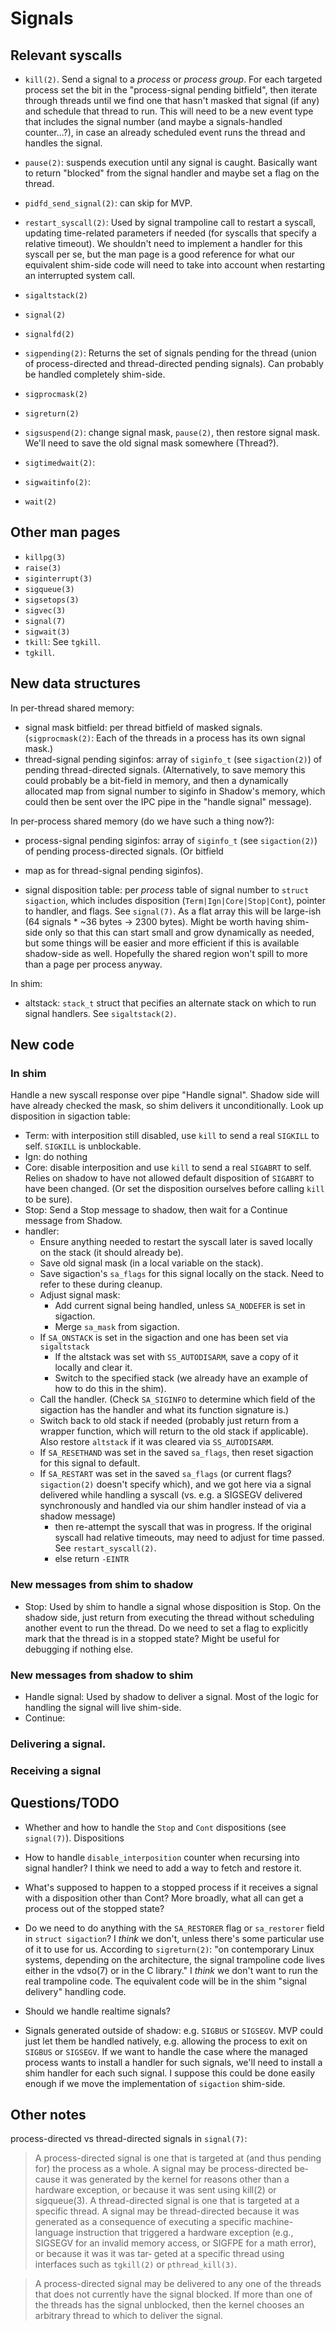 # Signals

## Relevant syscalls

* `kill(2)`. Send a signal to a *process* or *process group*. For each targeted
  process set the bit in the "process-signal pending bitfield", then iterate
  through threads until we find one that  hasn't masked that signal (if any)
  and schedule that thread to run. This will need to be a new event type that
  includes the signal number (and maybe a signals-handled counter...?), in case
  an already scheduled event runs the thread and handles the signal.

* `pause(2)`: suspends execution until any signal is caught. Basically want to
  return "blocked" from the signal handler and maybe set a flag on the thread.

* `pidfd_send_signal(2)`: can skip for MVP.

* `restart_syscall(2)`: Used by signal trampoline call to restart a syscall,
  updating time-related parameters if needed (for syscalls that specify a
  relative timeout). We shouldn't need to implement a handler for this syscall
  per se, but the man page is a good reference for what our equivalent
  shim-side code will need to take into account when restarting an interrupted
  system call.

* `sigaltstack(2)`
* `signal(2)`
* `signalfd(2)`
* `sigpending(2)`: Returns the set of signals pending for the thread (union of
  process-directed and thread-directed pending signals). Can probably be
  handled completely shim-side.
* `sigprocmask(2)`
* `sigreturn(2)`
* `sigsuspend(2)`: change signal mask, `pause(2)`, then restore signal mask.
  We'll need to save the old signal mask somewhere (Thread?).
* `sigtimedwait(2)`:
* `sigwaitinfo(2)`:
* `wait(2)`

## Other man pages
* `killpg(3)`
* `raise(3)`
* `siginterrupt(3)`
* `sigqueue(3)`
* `sigsetops(3)`
* `sigvec(3)`
* `signal(7)`
* `sigwait(3)`
* `tkill`: See `tgkill`.
* `tgkill`.

## New data structures

In per-thread shared memory:
* signal mask bitfield: per thread bitfield of masked signals. (`sigprocmask(2)`:  Each of the threads in
  a process has its own signal mask.)
* thread-signal pending siginfos: array of `siginfo_t` (see `sigaction(2)`) of
  pending thread-directed signals.  (Alternatively, to save memory this could
  probably be a bit-field in memory, and then a dynamically allocated map from
  signal number to siginfo in Shadow's memory, which could then be sent over
  the IPC pipe in the "handle signal" message).

In per-process shared memory (do we have such a thing now?):
* process-signal pending siginfos: array of `siginfo_t` (see `sigaction(2)`) of
  pending process-directed signals. (Or bitfield
+ map as for thread-signal pending siginfos).
* signal disposition table: per *process* table of signal number to `struct
  sigaction`, which includes disposition (`Term|Ign|Core|Stop|Cont`), pointer
  to handler, and flags. See `signal(7)`. As a flat array this will be
  large-ish (64 signals * ~36 bytes -> 2300 bytes).  Might be worth having
  shim-side only so that this can start small and grow dynamically as needed,
  but some things will be easier and more efficient if this is available
  shadow-side as well. Hopefully the shared region won't spill to more than a
  page per process anyway.

In shim:
* altstack: `stack_t` struct that pecifies an alternate stack on which to run
  signal handlers. See `sigaltstack(2)`.

## New code

### In shim

Handle a new syscall response over pipe "Handle signal". Shadow side will have already
checked the mask, so shim delivers it unconditionally. Look up disposition in sigaction table:

* Term: with interposition still disabled, use `kill` to send a real `SIGKILL`
  to self. `SIGKILL` is unblockable.
* Ign: do nothing
* Core: disable interposition and use `kill` to send a real `SIGABRT`
  to self. Relies on shadow to have not allowed default disposition of
  `SIGABRT` to have been changed. (Or set the disposition ourselves before
  calling `kill` to be sure).
* Stop: Send a Stop message to shadow, then wait for a Continue message from
  Shadow.
* handler:
  * Ensure anything needed to restart the syscall later is saved locally on the
    stack (it should already be).
  * Save old signal mask (in a local variable on the stack).
  * Save sigaction's `sa_flags` for this signal locally on the stack. Need to
    refer to these during cleanup.
  * Adjust signal mask:
    * Add current signal being handled, unless `SA_NODEFER` is set in sigaction.
    * Merge `sa_mask` from sigaction.
  * If `SA_ONSTACK` is set in the sigaction and one has
    been set via `sigaltstack`
    * If the altstack was set with `SS_AUTODISARM`, save a copy of it locally and clear it.
    * Switch to the specified stack (we already have an example of how to do this in the shim).
  * Call the handler. (Check `SA_SIGINFO` to determine which field of the
    sigaction has the handler and what its function signature is.) 
  * Switch back to old stack if needed (probably just return from a wrapper
    function, which will return to the old stack if applicable). Also restore
    `altstack` if it was cleared via `SS_AUTODISARM`.
  * If `SA_RESETHAND` was set in the saved `sa_flags`, then reset sigaction for
    this signal to default.
  * If `SA_RESTART` was set in the saved `sa_flags` (or current flags?
    `sigaction(2)` doesn't specify which), and we got here via a signal
    delivered while handling a syscall (vs. e.g. a SIGSEGV delivered
    synchronously and handled via our shim handler instead of via a shadow
    message)
    * then re-attempt the syscall that was in progress. If the original syscall had
      relative timeouts, may need to adjust for time passed. See `restart_syscall(2)`.
    * else return `-EINTR`

### New messages from shim to shadow

* Stop: Used by shim to handle a signal whose disposition is Stop. On the
  shadow side, just return from executing the thread without scheduling another
  event to run the thread. Do we need to set a flag to explicitly mark that
  the thread is in a stopped state? Might be useful for debugging if nothing
  else.

### New messages from shadow to shim

* Handle signal: Used by shadow to deliver a signal. Most of the logic for
  handling the signal will live shim-side.
* Continue: 

### Delivering a signal.

### Receiving a signal

## Questions/TODO

* Whether and how to handle the `Stop` and `Cont` dispositions (see `signal(7)`). Dispositions 
* How to handle `disable_interposition` counter when recursing into signal
  handler? I think we need to add a way to fetch and restore it.

* What's supposed to happen to a stopped process if it receives a signal with a
  disposition other than Cont? More broadly, what all can get a process out of
  the stopped state?

* Do we need to do anything with the `SA_RESTORER` flag or `sa_restorer` field in `struct sigaction`? I *think* we don't,
unless there's some particular use of it to use for us. According to
`sigreturn(2)`: "on contemporary Linux systems, depending on the architecture,
the signal trampoline  code  lives  either  in  the vdso(7)  or  in the C
library." I *think* we don't want to run the real trampoline code. The
equivalent code will be in the shim "signal delivery" handling code.

* Should we handle realtime signals?

* Signals generated outside of shadow: e.g. `SIGBUS` or `SIGSEGV`. MVP could
  just let them be handled natively, e.g. allowing the process to exit on
  `SIGBUS` or `SIGSEGV`. If we want to handle the case where the managed
  process wants to install a handler for such signals, we'll need to install a
  shim handler for each such signal. I suppose this could be done easily enough
  if we move the implementation of `sigaction` shim-side.

## Other notes

process-directed vs thread-directed signals in `signal(7)`:

> A process-directed signal is  one  that  is
targeted  at (and thus pending for) the process as a whole.  A signal may be
process-directed be‐ cause it was generated by the kernel for reasons other
than a hardware exception, or  because  it was  sent using  kill(2)  or
sigqueue(3).  A thread-directed signal is one that is targeted at a specific
thread.  A signal may be thread-directed because it was generated as  a
consequence  of executing  a  specific machine-language  instruction  that
triggered a hardware exception (e.g., SIGSEGV for an invalid memory access, or
SIGFPE for a math error), or because it was it was  tar‐ geted at a specific
thread using interfaces such as `tgkill(2)` or `pthread_kill(3)`.

> A process-directed signal may be delivered to any one of the threads that
does not currently have the signal blocked.  If more than one of the threads has the signal
unblocked,  then  the  kernel chooses an arbitrary thread to which to
deliver the signal.
